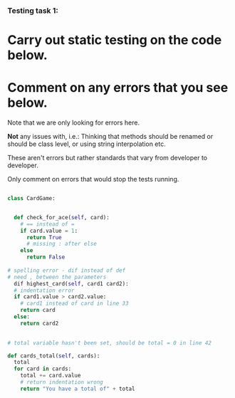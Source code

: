 ### Testing task 1:

# Carry out static testing on the code below.
# Comment on any errors that you see below.

Note that we are only looking for errors here.

**Not** any issues with, i.e.: 
Thinking that methods should be renamed or should be class level, or using string interpolation etc. 

These aren't errors but rather standards that vary from developer to developer. 

Only comment on errors that would stop the tests running.

```python

class CardGame:


  def check_for_ace(self, card):
    # == instead of =
    if card.value = 1:
      return True
      # missing : after else 
    else
      return False
   
# spelling error - dif instead of def
# need , between the parameters
  dif highest_card(self, card1 card2):
  # indentation error
  if card1.value > card2.value:
    # card1 instead of card in line 33
    return card
  else:
    return card2
  

# total variable hasn't been set, should be total = 0 in line 42

def cards_total(self, cards):
  total
  for card in cards:
    total += card.value
    # return indentation wrong 
    return "You have a total of" + total
  
```

